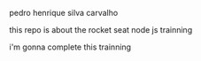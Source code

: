 pedro henrique silva carvalho


this repo is about the rocket seat node js trainning

i'm gonna complete this trainning
